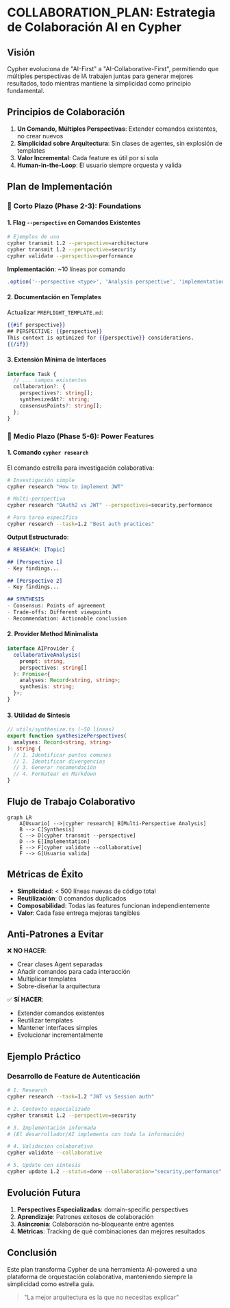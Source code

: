 # COLLABORATION_PLAN: Estrategia de Colaboración AI en Cypher

## Visión

Cypher evoluciona de "AI-First" a "AI-Collaborative-First", permitiendo que múltiples perspectivas de IA trabajen juntas para generar mejores resultados, todo mientras mantiene la simplicidad como principio fundamental.

## Principios de Colaboración

1. **Un Comando, Múltiples Perspectivas**: Extender comandos existentes, no crear nuevos
2. **Simplicidad sobre Arquitectura**: Sin clases de agentes, sin explosión de templates
3. **Valor Incremental**: Cada feature es útil por sí sola
4. **Human-in-the-Loop**: El usuario siempre orquesta y valida

## Plan de Implementación

### 🎯 Corto Plazo (Phase 2-3): Foundations

#### 1. Flag `--perspective` en Comandos Existentes

```bash
# Ejemplos de uso
cypher transmit 1.2 --perspective=architecture
cypher transmit 1.2 --perspective=security
cypher validate --perspective=performance
```

**Implementación**: ~10 líneas por comando
```typescript
.option('--perspective <type>', 'Analysis perspective', 'implementation')
```

#### 2. Documentación en Templates

Actualizar `PREFLIGHT_TEMPLATE.md`:
```handlebars
{{#if perspective}}
## PERSPECTIVE: {{perspective}}
This context is optimized for {{perspective}} considerations.
{{/if}}
```

#### 3. Extensión Mínima de Interfaces

```typescript
interface Task {
  // ... campos existentes
  collaboration?: {
    perspectives?: string[];
    synthesizedAt?: string;
    consensusPoints?: string[];
  };
}
```

### 🚀 Medio Plazo (Phase 5-6): Power Features

#### 1. Comando `cypher research`

El comando estrella para investigación colaborativa:

```bash
# Investigación simple
cypher research "How to implement JWT"

# Multi-perspectiva
cypher research "OAuth2 vs JWT" --perspectives=security,performance

# Para tarea específica
cypher research --task=1.2 "Best auth practices"
```

**Output Estructurado**:
```markdown
# RESEARCH: [Topic]

## [Perspective 1]
- Key findings...

## [Perspective 2]
- Key findings...

## SYNTHESIS
- Consensus: Points of agreement
- Trade-offs: Different viewpoints
- Recommendation: Actionable conclusion
```

#### 2. Provider Method Minimalista

```typescript
interface AIProvider {
  collaborativeAnalysis(
    prompt: string,
    perspectives: string[]
  ): Promise<{
    analyses: Record<string, string>;
    synthesis: string;
  }>;
}
```

#### 3. Utilidad de Síntesis

```typescript
// utils/synthesize.ts (~50 líneas)
export function synthesizePerspectives(
  analyses: Record<string, string>
): string {
  // 1. Identificar puntos comunes
  // 2. Identificar divergencias
  // 3. Generar recomendación
  // 4. Formatear en Markdown
}
```

## Flujo de Trabajo Colaborativo

```mermaid
graph LR
    A[Usuario] -->|cypher research| B[Multi-Perspective Analysis]
    B --> C[Synthesis]
    C --> D[cypher transmit --perspective]
    D --> E[Implementation]
    E --> F[cypher validate --collaborative]
    F --> G[Usuario valida]
```

## Métricas de Éxito

- **Simplicidad**: < 500 líneas nuevas de código total
- **Reutilización**: 0 comandos duplicados
- **Composabilidad**: Todas las features funcionan independientemente
- **Valor**: Cada fase entrega mejoras tangibles

## Anti-Patrones a Evitar

❌ **NO HACER**:
- Crear clases Agent separadas
- Añadir comandos para cada interacción
- Multiplicar templates
- Sobre-diseñar la arquitectura

✅ **SÍ HACER**:
- Extender comandos existentes
- Reutilizar templates
- Mantener interfaces simples
- Evolucionar incrementalmente

## Ejemplo Práctico

### Desarrollo de Feature de Autenticación

```bash
# 1. Research
cypher research --task=1.2 "JWT vs Session auth"

# 2. Contexto especializado
cypher transmit 1.2 --perspective=security

# 3. Implementación informada
# (El desarrollador/AI implementa con toda la información)

# 4. Validación colaborativa
cypher validate --collaborative

# 5. Update con síntesis
cypher update 1.2 --status=done --collaboration="security,performance"
```

## Evolución Futura

1. **Perspectives Especializadas**: domain-specific perspectives
2. **Aprendizaje**: Patrones exitosos de colaboración
3. **Asincronía**: Colaboración no-bloqueante entre agentes
4. **Métricas**: Tracking de qué combinaciones dan mejores resultados

## Conclusión

Este plan transforma Cypher de una herramienta AI-powered a una plataforma de orquestación colaborativa, manteniendo siempre la simplicidad como estrella guía.

> "La mejor arquitectura es la que no necesitas explicar"